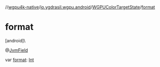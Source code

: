 //[wgpu4k-native](../../../index.md)/[io.ygdrasil.wgpu.android](../index.md)/[WGPUColorTargetState](index.md)/[format](format.md)

# format

[android]\

@[JvmField](https://kotlinlang.org/api/core/kotlin-stdlib/kotlin.jvm/-jvm-field/index.html)

var [format](format.md): [Int](https://kotlinlang.org/api/core/kotlin-stdlib/kotlin/-int/index.html)